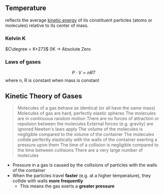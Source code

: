 ## Temperature
reflects the average [kinetic energy](https://en.wikipedia.org/wiki/Kinetic_energy "Kinetic energy") of its constituent particles (atoms or molecules) relative to its center of mass.

### Kelvin K
$C\degree = K+273$
0K -> Absolute Zero

### Laws of gases
$$P\cdot V=nRT$$
where n, R is constant when mass is constant
## Kinetic Theory of Gases
> Molecules of a gas behave as identical (or all have the same mass)
> Molecules of gas are hard, perfectly elastic spheres
> The molecules are in continuous random motion
> There are no forces of attraction or repulsion between the molecules
> External forces (e.g. gravity) are ignored
> Newton's laws apply
> The volume of the molecules is negligible compared to the volume of the container
> The molecules collide perfectly elastically with the walls of the container exerting a pressure upon them
> The time of a collision is negligible compared to the time between collisions
> There are a very large number of molecules 

- Pressure in a gas is caused by the collisions of particles with the walls of the container
- When the particles travel **faster** (e.g. at a higher temperature), they collide with walls **more frequently**
    - This means the gas exerts a **greater pressure**
